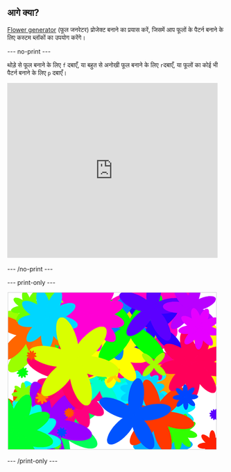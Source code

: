 ## आगे क्या?

[Flower generator](https://projects.raspberrypi.org/en/projects/flower-generator?utm_source=pathway&utm_medium=whatnext&utm_campaign=projects) (फूल जनरेटर) प्रोजेक्ट बनाने का प्रयास करें, जिसमें आप फूलों के पैटर्न बनाने के लिए कस्टम ब्लॉकों का उपयोग करेंगे।

\--- no-print \---

थोड़े से फूल बनाने के लिए `f` दबाएँ, या बहुत से अनोखी फूल बनाने के लिए `r`दबाएँ, या फूलों का कोई भी पैटर्न बनाने के लिए `p` दबाएँ।

<div class="scratch-preview">
  <iframe allowtransparency="true" width="485" height="402" src="https://scratch.mit.edu/projects/embed/253355932/?autostart=false" frameborder="0" scrolling="no"></iframe>
</div>

\--- /no-print \---

\--- print-only \---

![random flowers](images/flower-random.png)

\--- /print-only \---